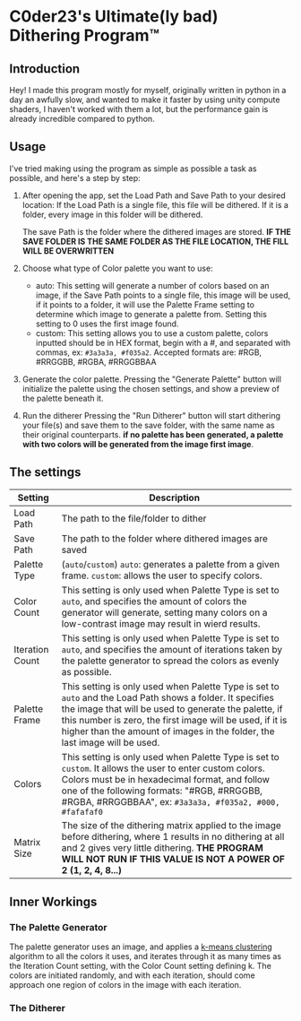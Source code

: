 # C0der23's Ultimate(ly bad) Dithering Program™
## Introduction
Hey! I made this program mostly for myself, originally written in python in a day an awfully slow, and wanted to make it faster by using unity compute shaders, I haven't worked with them a lot, but the performance gain is already incredible compared to python.

## Usage
I've tried making using the program as simple as possible a task as possible, and here's a step by step:

1. After opening the app, set the Load Path and Save Path to your desired location:
   If the Load Path is a single file, this file will be dithered.
   If it is a folder, every image in this folder will be dithered.

   The save Path is the folder where the dithered images are stored.
   **IF THE SAVE FOLDER IS THE SAME FOLDER AS THE FILE LOCATION, THE FILL WILL BE OVERWRITTEN**

2. Choose what type of Color palette you want to use:
   - auto: This setting will generate a number of colors based on an image, if the Save Path points to a single file, this image will be used, if it points to a folder, it will use the Palette Frame setting to determine which image to generate a palette from. Setting this setting to 0 uses the first image found.
   - custom: This setting allows you to use a custom palette, colors inputted should be in HEX format, begin with a #, and separated with commas, ex: `#3a3a3a, #f035a2`. Accepted formats are: #RGB, #RRGGBB, #RGBA, #RRGGBBAA

3. Generate the color palette.
   Pressing the "Generate Palette" button will initialize the palette using the chosen settings, and show a preview of the palette beneath it.

4. Run the ditherer
   Pressing the "Run Ditherer" button will start dithering your file(s) and save them to the save folder, with the same name as their original counterparts. **if no palette has been generated, a palette with two colors will be generated from the image first image**.

## The settings
| Setting | Description |
| ----------- | ----------- |
| Load Path | The path to the file/folder to dither |
| Save Path | The path to the folder where dithered images are saved|
| Palette Type | (`auto`/`custom`) `auto`: generates a palette from a given frame. `custom`: allows the user to specify colors. |
| Color Count | This setting is only used when Palette Type is set to `auto`, and specifies the amount of colors the generator will generate, setting many colors on a low-contrast image may result in wierd results. |
| Iteration Count | This setting is only used when Palette Type is set to `auto`, and specifies the amount of iterations taken by the palette generator to spread the colors as evenly as possible. |
| Palette Frame | This setting is only used when Palette Type is set to `auto` and the Load Path shows a folder. It specifies the image that will be used to generate the palette, if this number is zero, the first image will be used, if it is higher than the amount of images in the folder, the last image will be used.|
| Colors | This setting is only used when Palette Type is set to `custom`. It allows the user to enter custom colors. Colors must be in hexadecimal format, and follow one of the following formats: "#RGB, #RRGGBB, #RGBA, #RRGGBBAA", ex: `#3a3a3a, #f035a2, #000, #fafafaf0`|
| Matrix Size | The size of the dithering matrix applied to the image before dithering, where 1 results in no dithering at all and 2 gives very little dithering. **THE PROGRAM WILL NOT RUN IF THIS VALUE IS NOT A POWER OF 2 (1, 2, 4, 8...)**|

## Inner Workings

### The Palette Generator
The palette generator uses an image, and applies a [k-means clustering](https://en.wikipedia.org/wiki/K-means_clustering) algorithm to all the colors it uses, and iterates through it as many times as the Iteration Count setting, with the Color Count setting defining k. The colors are initiated randomly, and with each iteration, should come approach one region of colors in the image with each iteration.

### The Ditherer
